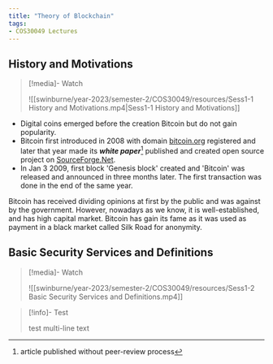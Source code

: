 ```yaml
---
title: "Theory of Blockchain"
tags:
- COS30049 Lectures
---
```

## History and Motivations

>[!media]- Watch
>
>![[swinburne/year-2023/semester-2/COS30049/resources/Sess1-1 History and Motivations.mp4|Sess1-1 History and Motivations]]

- Digital coins emerged before the creation Bitcoin but do not gain popularity. 
- Bitcoin first introduced in 2008 with domain [bitcoin.org](https://bitcoin.org) registered and later that year made its ***white paper***[^1] published and created open source project on [SourceForge.Net](https://sourceforge.net).
- In Jan 3 2009, first block 'Genesis block' created and 'Bitcoin' was released and announced in three months later. The first transaction was done in the end of the same year.

Bitcoin has received dividing opinions at first by the public and was against by the government. However, nowadays as we know, it is well-established, and has high capital market. Bitcoin has gain its fame as it was used as payment in a black market called Silk Road for anonymity.

[^1]: article published without peer-review process

## Basic Security Services and Definitions

>[!media]- Watch
>
>![[swinburne/year-2023/semester-2/COS30049/resources/Sess1-2 Basic Security Services and Definitions.mp4]]

>[!info]- Test
>
>test
>multi-line
>text


